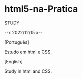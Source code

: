 # html5-na-Pratica

STUDY

--x 2022/12/15 x--

[Português]

Estudo em html e CSS. 

[English]

Study in html and CSS. 
